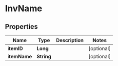 
# InvName

## Properties
Name | Type | Description | Notes
------------ | ------------- | ------------- | -------------
**itemID** | **Long** |  |  [optional]
**itemName** | **String** |  |  [optional]



